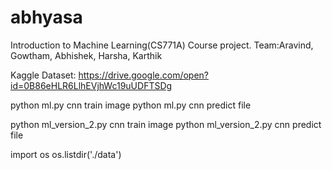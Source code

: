 # abhyasa
Introduction to Machine Learning(CS771A) Course project. Team:Aravind, Gowtham, Abhishek, Harsha, Karthik


Kaggle Dataset:
https://drive.google.com/open?id=0B86eHLR6LlhEVjhWc19uUDFTSDg


python ml.py cnn train image
python ml.py cnn predict file


python ml_version_2.py cnn train image
python ml_version_2.py cnn predict file


import os
os.listdir('./data')